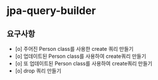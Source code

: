 # jpa-query-builder

## 요구사항
- [o] 주어진 Person class를 사용한 create 쿼리 만들기
- [o] 업데이트된 Person class를 사용하여 create쿼리 만들기
- [o] 또 업데이트된 Person class를 사용하여 create쿼리 만들기
- [o] drop 쿼리 만들기